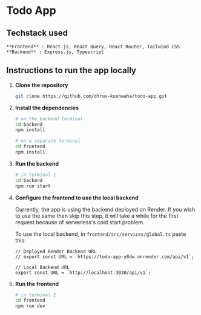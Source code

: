 # Todo App

## Techstack used
    **Frontend** : React.js, React Query, React Router, Tailwind CSS
    **Backend** : Express.js, Typescript
    

## Instructions to run the app locally

1. **Clone the repository**
    
    ```bash
    git clone https://github.com/dhruv-kushwaha/todo-app.git
    ```
    
2. **Install the dependencies**
    
    ```bash
    # on the backend terminal
    cd backend
    npm install
    ```
    
    ```bash
    # on a separate terminal 
    cd frontend
    npm install
    ```
    
3. **Run the backend**
    
    ```bash
    # in terminal 1
    cd backend
    npm run start
    ```
    
4. **Configure the frontend to use the local backend**
    
    Currently, the app is using the backend deployed on Render.
    If you wish to use the same then skip this step, it will take a while for the first request because of serverless's cold start problem.
    
    To use the local backend, in `frontend/src/services/global.ts` paste this:
    
    ```tsx
    // Deployed Render Backend URL
    // export const URL = `https://todo-app-y8dw.onrender.com/api/v1`;
    
    // Local Backend URL
    export const URL = `http://localhost:3030/api/v1`;
    ```
    
6. **Run the frontend**
    
    ```bash
    # in terminal 2
    cd frontend
    npm run dev
    ```
